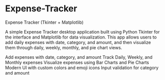 # Expense-Tracker
Expense Tracker (Tkinter + Matplotlib)

A simple Expense Tracker desktop application built using Python Tkinter for the interface and Matplotlib for data visualization.
This app allows users to add daily expenses with date, category, and amount, and then visualize them through daily, weekly, monthly, and pie chart views.

Add expenses with date, category, and amount
Track Daily, Weekly, and Monthly expenses
Visualize expenses using Bar Charts and Pie Charts
Modern UI with custom colors and emoji icons
Input validation for category and amount
